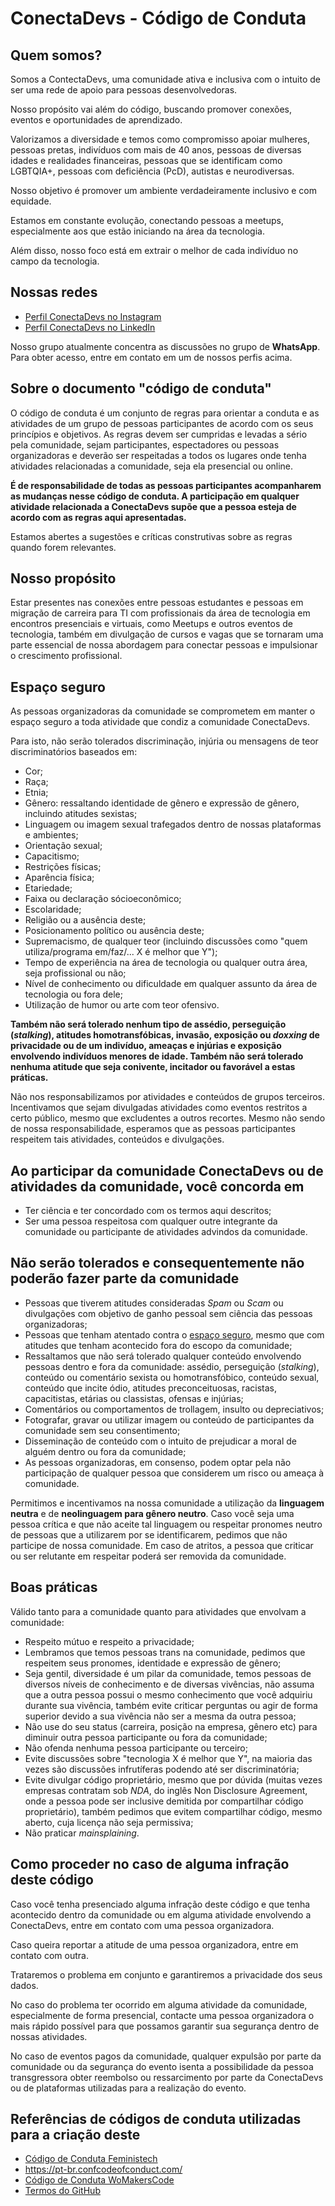 # ConectaDevs - Código de Conduta

## Quem somos?

Somos a ContectaDevs, uma comunidade ativa e inclusiva com o intuito de ser uma rede de apoio para pessoas desenvolvedoras.

Nosso propósito vai além do código, buscando promover conexões, eventos e oportunidades de aprendizado.

Valorizamos a diversidade e temos como compromisso apoiar mulheres, pessoas pretas, indivíduos com mais de 40 anos, pessoas de diversas idades e realidades financeiras, pessoas que se identificam como LGBTQIA+, pessoas com deficiência (PcD), autistas e neurodiversas.

Nosso objetivo é promover um ambiente verdadeiramente inclusivo e com equidade.

Estamos em constante evolução, conectando pessoas a meetups, especialmente aos que estão iniciando na área da tecnologia.

Além disso, nosso foco está em extrair o melhor de cada indivíduo no campo da tecnologia.

## Nossas redes

- [Perfil ConectaDevs no Instagram](https://www.instagram.com/conectadevs/)
- [Perfil ConectaDevs no LinkedIn](https://www.linkedin.com/company/conectadevs/)

Nosso grupo atualmente concentra as discussões no grupo de **WhatsApp**. Para obter acesso, entre em contato em um de nossos perfis acima.

## Sobre o documento "código de conduta"

O código de conduta é um conjunto de regras para orientar a conduta e as atividades de um grupo de pessoas participantes de acordo com os seus princípios e objetivos. As regras devem ser cumpridas e levadas a sério pela comunidade, sejam participantes, espectadores ou pessoas organizadoras e deverão ser respeitadas a todos os lugares onde tenha atividades relacionadas a comunidade, seja ela presencial ou online.

**É de responsabilidade de todas as pessoas participantes acompanharem as mudanças nesse código de conduta. A participação em qualquer atividade relacionada a ConectaDevs supõe que a pessoa esteja de acordo com as regras aqui apresentadas.**

Estamos abertes a sugestões e críticas construtivas sobre as regras quando forem relevantes.

## Nosso propósito

Estar presentes nas conexões entre pessoas estudantes e pessoas em migração de carreira para TI com profissionais da área de tecnologia em encontros presenciais e virtuais, como Meetups e outros eventos de tecnologia, também em divulgação de cursos e vagas que se tornaram uma parte essencial de nossa abordagem para conectar pessoas e impulsionar o crescimento profissional.

## Espaço seguro

As pessoas organizadoras da comunidade se comprometem em manter o espaço seguro a toda atividade que condiz a comunidade ConectaDevs.

Para isto, não serão tolerados discriminação, injúria ou mensagens de teor discriminatórios baseados em:

- Cor;
- Raça;
- Etnia;
- Gênero: ressaltando identidade de gênero e expressão de gênero, incluindo atitudes sexistas;
- Linguagem ou imagem sexual trafegados dentro de nossas plataformas e ambientes;
- Orientação sexual;
- Capacitismo;
- Restrições físicas;
- Aparência física;
- Etariedade;
- Faixa ou declaração sócioeconômico;
- Escolaridade;
- Religião ou a ausência deste;
- Posicionamento político ou ausência deste;
- Supremacismo, de qualquer teor (incluindo discussões como "quem utiliza/programa em/faz/... X é melhor que Y");
- Tempo de experiência na área de tecnologia ou qualquer outra área, seja profissional ou não;
- Nível de conhecimento ou dificuldade em qualquer assunto da área de tecnologia ou fora dele;
- Utilização de humor ou arte com teor ofensivo.

**Também não será tolerado nenhum tipo de assédio, perseguição (_stalking_), atitudes homotransfóbicas, invasão, exposição ou _doxxing_ de privacidade ou de um indivíduo, ameaças e injúrias e exposição envolvendo indivíduos menores de idade. Também não será tolerado nenhuma atitude que seja conivente, incitador ou favorável a estas práticas.**

Não nos responsabilizamos por atividades e conteúdos de grupos terceiros. Incentivamos que sejam divulgadas atividades como eventos restritos a certo público, mesmo que excludentes a outros recortes. Mesmo não sendo de nossa responsabilidade, esperamos que as pessoas participantes respeitem tais atividades, conteúdos e divulgações.

## Ao participar da comunidade ConectaDevs ou de atividades da comunidade, você concorda em

- Ter ciência e ter concordado com os termos aqui descritos;
- Ser uma pessoa respeitosa com qualquer outre integrante da comunidade ou participante de atividades advindos da comunidade.

## Não serão tolerados e consequentemente não poderão fazer parte da comunidade

- Pessoas que tiverem atitudes consideradas _Spam_ ou _Scam_ ou divulgações com objetivo de ganho pessoal sem ciência das pessoas organizadoras;
- Pessoas que tenham atentado contra o [espaço seguro](#espaço-seguro), mesmo que com atitudes que tenham acontecido fora do escopo da comunidade;
- Ressaltamos que não será tolerado qualquer conteúdo envolvendo pessoas dentro e fora da comunidade: assédio, perseguição (_stalking_), conteúdo ou comentário sexista ou homotransfóbico, conteúdo sexual, conteúdo que incite ódio, atitudes preconceituosas, racistas, capacitistas, etárias ou classistas, ofensas e injúrias;
- Comentários ou comportamentos de trollagem, insulto ou depreciativos;
- Fotografar, gravar ou utilizar imagem ou conteúdo de participantes da comunidade sem seu consentimento;
- Disseminação de conteúdo com o intuito de prejudicar a moral de alguém dentro ou fora da comunidade;
- As pessoas organizadoras, em consenso, podem optar pela não participação de qualquer pessoa que considerem um risco ou ameaça à comunidade.

Permitimos e incentivamos na nossa comunidade a utilização da **linguagem neutra** e de **neolinguagem para gênero neutro**. Caso você seja uma pessoa crítica e que não aceite tal linguagem ou respeitar pronomes neutro de pessoas que a utilizarem por se identificarem, pedimos que não participe de nossa comunidade. Em caso de atritos, a pessoa que criticar ou ser relutante em respeitar poderá ser removida da comunidade.

## Boas práticas

Válido tanto para a comunidade quanto para atividades que envolvam a comunidade:

- Respeito mútuo e respeito a privacidade;
- Lembramos que temos pessoas trans na comunidade, pedimos que respeitem seus pronomes, identidade e expressão de gênero;
- Seja gentil, diversidade é um pilar da comunidade, temos pessoas de diversos níveis de conhecimento e de diversas vivências, não assuma que a outra pessoa possui o mesmo conhecimento que você adquiriu durante sua vivência, também evite criticar perguntas ou agir de forma superior devido a sua vivência não ser a mesma da outra pessoa;
- Não use do seu status (carreira, posição na empresa, gênero etc) para diminuir outra pessoa participante ou fora da comunidade;
- Não ofenda nenhuma pessoa participante ou terceiro;
- Evite discussões sobre "tecnologia X é melhor que Y", na maioria das vezes são discussões infrutíferas podendo até ser discriminatória;
- Evite divulgar código proprietário, mesmo que por dúvida (muitas vezes empresas contratam sob _NDA_, do inglês Non Disclosure Agreement, onde a pessoa pode ser inclusive demitida por compartilhar código proprietário), também pedimos que evitem compartilhar código, mesmo aberto, cuja licença não seja permissiva;
- Não praticar _mainsplaining_.

## Como proceder no caso de alguma infração deste código

Caso você tenha presenciado alguma infração deste código e que tenha acontecido dentro da comunidade ou em alguma atividade envolvendo a ConectaDevs, entre em contato com uma pessoa organizadora.

Caso queira reportar a atitude de uma pessoa organizadora, entre em contato com outra.

Trataremos o problema em conjunto e garantiremos a privacidade dos seus dados.

No caso do problema ter ocorrido em alguma atividade da comunidade, especialmente de forma presencial, contacte uma pessoa organizadora o mais rápido possível para que possamos garantir sua segurança dentro de nossas atividades.

No caso de eventos pagos da comunidade, qualquer expulsão por parte da comunidade ou da segurança do evento isenta a possibilidade da pessoa transgressora obter reembolso ou ressarcimento por parte da ConectaDevs ou de plataformas utilizadas para a realização do evento.

## Referências de códigos de conduta utilizadas para a criação deste

- [Código de Conduta Feministech](https://github.com/feministech/codigo-de-conduta?tab=readme-ov-file)
- https://pt-br.confcodeofconduct.com/
- [Código de Conduta WoMakersCode](https://github.com/WoMakersCode/codigo-de-conduta)
- [Termos do GitHub](https://docs.github.com/pt/site-policy/github-terms/github-event-code-of-conduct)

